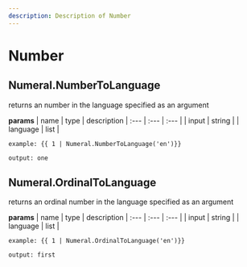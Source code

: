 ```yaml
---
description: Description of Number
---
```


# Number


## Numeral.NumberToLanguage
returns an number in the language specified as an argument


**params**
     | name | type  | description
     | :--- | :---  | :---        |
     | input | string  | 
     | language | list  | 


```
example: {{ 1 | Numeral.NumberToLanguage('en')}}

output: one
```
## Numeral.OrdinalToLanguage
returns an ordinal number in the language specified as an argument


**params**
     | name | type  | description
     | :--- | :---  | :---        |
     | input | string  | 
     | language | list  | 


```
example: {{ 1 | Numeral.OrdinalToLanguage('en')}}

output: first
```


